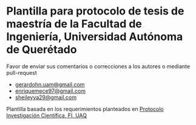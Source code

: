 # Plantilla para protocolo de tesis de maestría de la Facultad de Ingeniería, Universidad Autónoma de Querétado

Favor de enviar sus comentarios o correcciones a los autores o mediante pull-request
- gerardohn.uam@gmail.com
- enriquemece97@gmail.com
- sheileyva29@gmail.com

Plantilla basada en los requerimientos planteados en [Protocolo Investigación Científica, FI, UAQ](https://ingenieria.uaq.mx/docs/Protocolos_tesis/Investigacion_cientifica.pdf)
